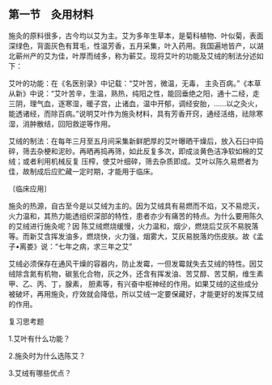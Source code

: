 ## 第一节　灸用材料

施灸的原料很多，古今均以艾为主。艾为多年生草本，是菊科植物、叶似菊，表面深绿色，背面灰色有茸毛，性温芳香，五月采集，叶入药用。我国遍地皆产，以湖北蕲州产的艾为佳，叶厚而绒多，称为蕲艾。现将艾叶的功能及艾绒的制法分述如下：

艾叶的功能：在《名医别录》中记载：“艾叶苦，微温，无毒， 主灸百病。”《本草从新》中说：“艾叶苦辛，生温，熟热，纯阳之性，能回垂绝之阳，通十二经，走三阴，理气血，逐寒湿，暖子宫，止诸血，温中开郁，调经安胎，……以之灸火，能透诸经，而除百病。”说明艾叶作为施灸材料，具有芳香开窍，通经活络，祛除寒湿，消肿散结，回阳救逆等作用。

艾绒的制法：在每年三月至五月间采集新鲜肥厚的艾叶曝晒干燥后，放入石臼中捣碎，筛去杂梗和泥砂。再晒再捣再筛，如此反复多次，即成淡黄色洁净软如棉的艾绒；或者利用机械反复 压榨，使艾叶细碎，筛去杂质即成。艾叶以陈久易燃者为佳，故制成后应贮藏一定时期，才能用于临床。

〔临床应用〕

施灸的热源，自古至今是以艾绒为主的。因为艾绒具有易燃而不焰，又不易熄灭，火力温和，其热力能透组织深部的特性，患者亦少有痛苦的特点。为什么要用陈久的艾绒进行施灸呢？因 陈艾绒燃烧缓慢，火力温和，烟少，燃烧后艾灰不易脱落等。而新艾含挥发油多，燃烧快，火力强，烟雾大，艾灰易脱落灼伤皮肤。故《孟子•离娄》说：“七年之病，求三年之艾”

艾绒必须保存在通风干燥的容器内，防止发霉，一但发霉就失去艾绒的特性。因艾绒除含氮有机物，碳氢化合物，灰之外，还含有挥发油、苦艾醇、苦艾酮，维生素甲、乙、丙、丁，腺素， 胆素等，有兴奋中枢神经的作用。如果艾绒的这些成分被破坏，再用施灸，疗效就会降低，所以艾绒一定要保藏好，才能更好的发挥艾绒的作用。

复习思考题

1.艾叶有什么功能？

2.施灸时为什么选陈艾？

3.艾绒有哪些优点？